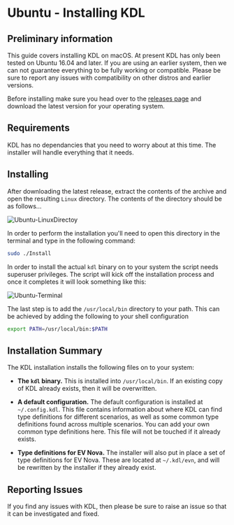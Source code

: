 # Ubuntu - Installing KDL

## Preliminary information
This guide covers installing KDL on macOS. At present KDL has only been tested
on Ubuntu 16.04 and later. If you are using an earlier system, then we can
not guarantee everything to be fully working or compatible. Please be sure to report 
any issues with compatibility on other distros and earlier versions.

Before installing make sure you head over to the [releases page](https://github.com/tjhancocks/kdl/releases) and download the latest version for your operating system.

## Requirements
KDL has no dependancies that you need to worry about at this time. The installer
will handle everything that it needs.

## Installing
After downloading the latest release, extract the contents of the archive and open
the resulting `Linux` directory. The contents of the directory should be as follows...

![Ubuntu-LinuxDirectoy](https://user-images.githubusercontent.com/681356/79710235-47e6ec00-82bc-11ea-81f4-39118a3b28eb.png)

In order to perform the installation you'll need to open this directory in the terminal
and type in the following command:

```sh
sudo ./Install
```

In order to install the actual `kdl` binary on to your system the script needs superuser
privileges. The script will kick off the installation process and once it completes it
will look something like this: 

![Ubuntu-Terminal](https://user-images.githubusercontent.com/681356/79710237-49181900-82bc-11ea-8858-a400cf9de2ca.png)

The last step is to add the `/usr/local/bin` directory to your path. This can be
achieved by adding the following to your shell configuration

```sh
export PATH=/usr/local/bin:$PATH
```

## Installation Summary
The KDL installation installs the following files on to your system:

- **The `kdl` binary.**
  This is installed into `/usr/local/bin`. If an existing copy of KDL already
  exists, then it will be overwritten.

- **A default configuration.**
  The default configuration is installed at `~/.config.kdl`. This file contains
  information about where KDL can find type definitions for different scenarios,
  as well as some common type definitions found across multiple scenarios. You
  can add your own common type definitions here. This file will not be touched
  if it already exists.

- **Type definitions for EV Nova.**
  The installer will also put in place a set of type definitions for EV Nova.
  These are located at `~/.kdl/evn`, and will be rewritten by the installer if
  they already exist.

## Reporting Issues
If you find any issues with KDL, then please be sure to raise an issue so that
it can be investigated and fixed.

